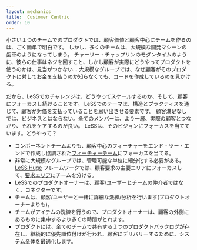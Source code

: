 ```yaml
---
layout: mechanics
title:  Customer Centric
order: 10
---
```


<!---
In a small single-team product, organizing the team around customer value and being centered on the customer is pretty simple and obvious.But the more teams, the more they become like cogs in the large development machine. Like Charlie Chaplin in Modern Times, their jobs is to turn screws but have no idea how the customer will use the product… or who that customer actually is. In large-scale groups, we see people creating code without really knowing why with respect to the paying customer.
--->
小さい１つのチームでのプロダクトでは、顧客価値と顧客中心にチームを作るのは、ごく簡単で明白です。
しかし、多くのチームは、大規模な開発マシーンの歯車のようになってしまう。
チャーリー・チャップリンのモダンタイムのように、彼らの仕事はネジを回すこと、しかし顧客が実際にどうやってプロダクトを使うのかは、見当がつかない…
大規模なグループでは、なぜ顧客がそのプロダクトに対してお金を支払うのか知らなくても、コードを作成しているのを見かける。

<!---
So in LeSS the challenge is how scale and still keep a customer focus? A theme in LeSS is elements that are reminding—through structure and practice—to be connected to paying customers. You don’t have a business without satisfied customers, and the more that everyone is connected to real customers and cares about them, the better. LeSS focuses on that vision. How?
--->
だから、LeSSでのチャレンジは、どうやってスケールするのか、そして、顧客にフォーカスし続けることです。
LeSSでのテーマは、構造とプラクティスを通じて、顧客が対価を支払っていることを思い出させる要素です。
顧客満足なしでは、ビジネスとはならない。全てのメンバーは、より一層、実際の顧客とつながり、それをケアするのが良い。
LeSSは、そのビジョンにフォーカスを当てています。どうやって？

<!---
* A focus on feature teams that are aligned with creating end-to-end customer-centric features, rather than component teams.
* In very large groups that need to subdivide to be manageable, the LeSS Huge framework divides teams into Requirement Areas focused on major areas of customer requirements, rather than on architectural subsystems.
* The LeSS Product Owner is a connector of customers/users and teams, rather than an intermediary.
* Teams do the detailed refinement/analysis with customers/users (rather than the Product Owner).
* Since teams do most refinement of items, the Product Owner has more free time to focus outward on customers.
* There is a single Product Backlog shared by all teams on the product, that is being continuously reprioritized, to optimize the overall system for customer delivery
--->

* コンポーネントチームよりも、顧客中心のフィーチャーをエンド・ツー・エンドで作成し協調された[フィーチャーチーム](../structure/feature_teams.html)にフォーカスを当てる。
* 非常に大規模なグループでは、管理可能な単位に細分化する必要がある。[LeSS Huge](../less-huge/index.html) フレームワークでは、顧客要求の主要エリアにフォーカスして、[要求エリア](../less-huge/requirement-areas.html)にチームを分ける。
* LeSSでのプロダクトオーナーは、顧客/ユーザーとチームの仲介者ではなく、コネクターです。
* チームは、顧客/ユーザーと一緒に詳細な洗練/分析を行います(プロダクトオーナーよりも)。
* チームがアイテムの洗練を行うので、プロダクトオーナーは、顧客の外側にあるものに集中するより多くの時間がとれます。
* プロダクトには、全てのチームで共有する１つのプロダクトバックログが存在し、継続的に優先順位付けが行われ、顧客にデリバリーするために、システム全体を最適化します。
